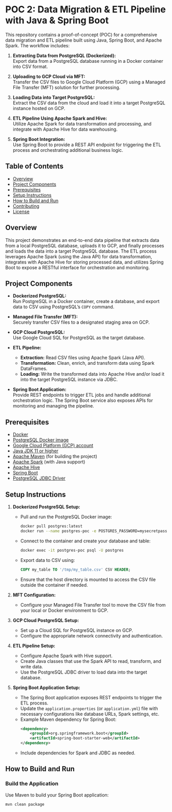 # POC 2: Data Migration & ETL Pipeline with Java & Spring Boot

This repository contains a proof-of-concept (POC) for a comprehensive data migration and ETL pipeline built using Java, Spring Boot, and Apache Spark. The workflow includes:

1. **Extracting Data from PostgreSQL (Dockerized):**  
   Export data from a PostgreSQL database running in a Docker container into CSV format.

2. **Uploading to GCP Cloud via MFT:**  
   Transfer the CSV files to Google Cloud Platform (GCP) using a Managed File Transfer (MFT) solution for further processing.

3. **Loading Data into Target PostgreSQL:**  
   Extract the CSV data from the cloud and load it into a target PostgreSQL instance hosted on GCP.

4. **ETL Pipeline Using Apache Spark and Hive:**  
   Utilize Apache Spark for data transformation and processing, and integrate with Apache Hive for data warehousing.

5. **Spring Boot Integration:**  
   Use Spring Boot to provide a REST API endpoint for triggering the ETL process and orchestrating additional business logic.

## Table of Contents
- [Overview](#overview)
- [Project Components](#project-components)
- [Prerequisites](#prerequisites)
- [Setup Instructions](#setup-instructions)
- [How to Build and Run](#how-to-build-and-run)
- [Contributing](#contributing)
- [License](#license)

## Overview

This project demonstrates an end-to-end data pipeline that extracts data from a local PostgreSQL database, uploads it to GCP, and finally processes and loads the data into a target PostgreSQL database. The ETL process leverages Apache Spark (using the Java API) for data transformation, integrates with Apache Hive for storing processed data, and utilizes Spring Boot to expose a RESTful interface for orchestration and monitoring.

## Project Components

- **Dockerized PostgreSQL:**  
  Run PostgreSQL in a Docker container, create a database, and export data to CSV using PostgreSQL’s `COPY` command.

- **Managed File Transfer (MFT):**  
  Securely transfer CSV files to a designated staging area on GCP.

- **GCP Cloud PostgreSQL:**  
  Use Google Cloud SQL for PostgreSQL as the target database.

- **ETL Pipeline:**  
  - **Extraction:** Read CSV files using Apache Spark (Java API).
  - **Transformation:** Clean, enrich, and transform data using Spark DataFrames.
  - **Loading:** Write the transformed data into Apache Hive and/or load it into the target PostgreSQL instance via JDBC.

- **Spring Boot Application:**  
  Provide REST endpoints to trigger ETL jobs and handle additional orchestration logic. The Spring Boot service also exposes APIs for monitoring and managing the pipeline.

## Prerequisites

- [Docker](https://www.docker.com/)
- [PostgreSQL Docker image](https://hub.docker.com/_/postgres)
- [Google Cloud Platform (GCP) account](https://cloud.google.com/)
- [Java JDK 11 or higher](https://www.oracle.com/java/technologies/javase-downloads.html)
- [Apache Maven](https://maven.apache.org/) (for building the project)
- [Apache Spark](https://spark.apache.org/) (with Java support)
- [Apache Hive](https://hive.apache.org/)
- [Spring Boot](https://spring.io/projects/spring-boot)
- [PostgreSQL JDBC Driver](https://jdbc.postgresql.org/)

## Setup Instructions

1. **Dockerized PostgreSQL Setup:**  
   - Pull and run the PostgreSQL Docker image:
     ```sh
     docker pull postgres:latest
     docker run --name postgres-poc -e POSTGRES_PASSWORD=mysecretpassword -p 5432:5432 -d postgres
     ```
   - Connect to the container and create your database and table:
     ```sh
     docker exec -it postgres-poc psql -U postgres
     ```
   - Export data to CSV using:
     ```sql
     COPY my_table TO '/tmp/my_table.csv' CSV HEADER;
     ```
   - Ensure that the host directory is mounted to access the CSV file outside the container if needed.

2. **MFT Configuration:**  
   - Configure your Managed File Transfer tool to move the CSV file from your local or Docker environment to GCP.

3. **GCP Cloud PostgreSQL Setup:**  
   - Set up a Cloud SQL for PostgreSQL instance on GCP.
   - Configure the appropriate network connectivity and authentication.

4. **ETL Pipeline Setup:**  
   - Configure Apache Spark with Hive support.
   - Create Java classes that use the Spark API to read, transform, and write data.
   - Use the PostgreSQL JDBC driver to load data into the target database.

5. **Spring Boot Application Setup:**  
   - The Spring Boot application exposes REST endpoints to trigger the ETL process.
   - Update the `application.properties` (or `application.yml`) file with necessary configurations like database URLs, Spark settings, etc.
   - Example Maven dependency for Spring Boot:
     ```xml
     <dependency>
         <groupId>org.springframework.boot</groupId>
         <artifactId>spring-boot-starter-web</artifactId>
     </dependency>
     ```
   - Include dependencies for Spark and JDBC as needed.

## How to Build and Run

### **Build the Application**

Use Maven to build your Spring Boot application:
```sh
mvn clean package
